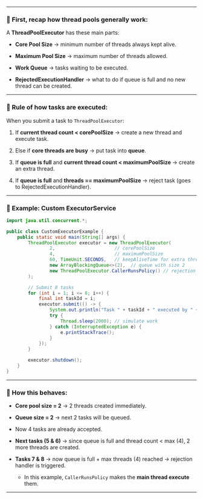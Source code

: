 

---

### 🔹 First, recap how thread pools generally work:

A **ThreadPoolExecutor** has these main parts:

- **Core Pool Size** → minimum number of threads always kept alive.
    
- **Maximum Pool Size** → maximum number of threads allowed.
    
- **Work Queue** → tasks waiting to be executed.
    
- **RejectedExecutionHandler** → what to do if queue is full and no new thread can be created.
    

---

### 🔹 Rule of how tasks are executed:

When you submit a task to `ThreadPoolExecutor`:

1. If **current thread count < corePoolSize** → create a new thread and execute task.
    
2. Else if **core threads are busy** → put task into **queue**.
    
3. If **queue is full** and **current thread count < maximumPoolSize** → create an extra thread.
    
4. If **queue is full** and **threads == maximumPoolSize** → reject task (goes to RejectedExecutionHandler).
    

---

### 🔹 Example: Custom ExecutorService

```java
import java.util.concurrent.*;

public class CustomExecutorExample {
    public static void main(String[] args) {
        ThreadPoolExecutor executor = new ThreadPoolExecutor(
                2,                      // corePoolSize
                4,                      // maximumPoolSize
                60, TimeUnit.SECONDS,   // keepAliveTime for extra threads
                new ArrayBlockingQueue<>(2),  // queue with size 2
                new ThreadPoolExecutor.CallerRunsPolicy() // rejection handler
        );

        // Submit 8 tasks
        for (int i = 1; i <= 8; i++) {
            final int taskId = i;
            executor.submit(() -> {
                System.out.println("Task " + taskId + " executed by " + Thread.currentThread().getName());
                try {
                    Thread.sleep(2000); // simulate work
                } catch (InterruptedException e) {
                    e.printStackTrace();
                }
            });
        }

        executor.shutdown();
    }
}
```

---

### 🔹 How this behaves:

- **Core pool size = 2** → 2 threads created immediately.
    
- **Queue size = 2** → next 2 tasks will be queued.
    
- Now 4 tasks are already accepted.
    
- **Next tasks (5 & 6)** → since queue is full and thread count < max (4), 2 more threads are created.
    
- **Tasks 7 & 8** → now queue is full + max threads (4) reached → rejection handler is triggered.
    
    - In this example, `CallerRunsPolicy` makes the **main thread execute** them.
        


---

